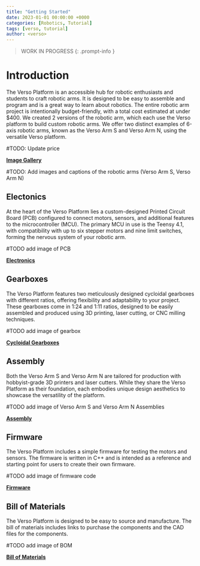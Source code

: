 ```yaml
---
title: "Getting Started"
date: 2023-01-01 00:00:00 +0000
categories: [Robotics, Tutorial]
tags: [verso, tutorial]
author: <verso>
---
```


> WORK IN PROGRESS
{: .prompt-info }

# Introduction

The Verso Platform is an accessible hub for robotic enthusiasts and students to craft robotic arms. It is designed to be easy to assemble and program and is a great way to learn about robotics. The entire robotic arm project is intentionally budget-friendly, with a total cost estimated at under $400. We created 2 versions of the robotic arm, which each use the Verso platform to build custom robotic arms. We offer two distinct examples of 6-axis robotic arms, known as the Verso Arm S and Verso Arm N, using the versatile Verso platform.

#TODO: Update price

[**Image Gallery**](https://versorobotics.com/posts/gallery/)

#TODO: Add images and captions of the robotic arms (Verso Arm S, Verso Arm N)

## Electonics

At the heart of the Verso Platform lies a custom-designed Printed Circuit Board (PCB) configured to connect motors, sensors, and additional features to the microcontroller (MCU). The primary MCU in use is the Teensy 4.1, with compatibility with up to six stepper motors and nine limit switches, forming the nervous system of your robotic arm.

#TODO add image of PCB

[**Electronics**](https://versorobotics.com/posts/electronics/)

## Gearboxes

The Verso Platform features two meticulously designed cycloidal gearboxes with different ratios, offering flexibility and adaptability to your project. These gearboxes come in 1:24 and 1:11 ratios, designed to be easily assembled and produced using 3D printing, laser cutting, or CNC milling techniques.

#TODO add image of gearbox

[**Cycloidal Gearboxes**](https://versorobotics.com/posts/gearboxes/)

## Assembly

Both the Verso Arm S and Verso Arm N are tailored for production with hobbyist-grade 3D printers and laser cutters. While they share the Verso Platform as their foundation, each embodies unique design aesthetics to showcase the versatility of the platform.

#TODO add image of Verso Arm S and Verso Arm N Assemblies

[**Assembly**](https://versorobotics.com/posts/assembly/)

## Firmware

The Verso Platform includes a simple firmware for testing the motors and sensors. The firmware is written in C++ and is intended as a reference and starting point for users to create their own firmware.

#TODO add image of firmware code

[**Firmware**](https://versorobotics.com/posts/firmware/)

## Bill of Materials

The Verso Platform is designed to be easy to source and manufacture. The bill of materials includes links to purchase the components and the CAD files for the components. 

#TODO add image of BOM

[**Bill of Materials**](https://versorobotics.com/posts/bom/)